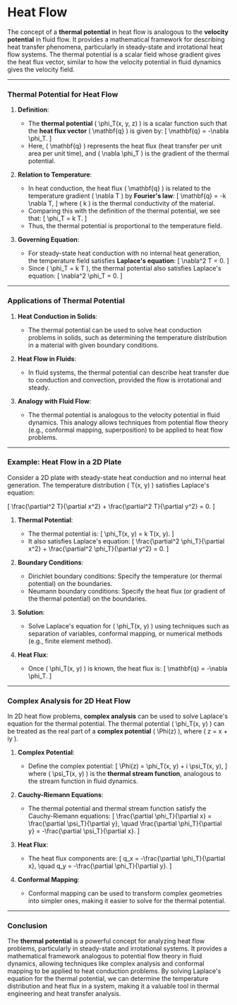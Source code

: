 # Heat Flow

The concept of a **thermal potential** in heat flow is analogous to the **velocity potential** in fluid flow. It provides a mathematical framework for describing heat transfer phenomena, particularly in steady-state and irrotational heat flow systems. The thermal potential is a scalar field whose gradient gives the heat flux vector, similar to how the velocity potential in fluid dynamics gives the velocity field.

---

### **Thermal Potential for Heat Flow**
1. **Definition**:
   - The **thermal potential** \( \phi_T(x, y, z) \) is a scalar function such that the **heat flux vector** \( \mathbf{q} \) is given by:
     \[
     \mathbf{q} = -\nabla \phi_T.
     \]
   - Here, \( \mathbf{q} \) represents the heat flux (heat transfer per unit area per unit time), and \( \nabla \phi_T \) is the gradient of the thermal potential.

2. **Relation to Temperature**:
   - In heat conduction, the heat flux \( \mathbf{q} \) is related to the temperature gradient \( \nabla T \) by **Fourier's law**:
     \[
     \mathbf{q} = -k \nabla T,
     \]
     where \( k \) is the thermal conductivity of the material.
   - Comparing this with the definition of the thermal potential, we see that:
     \[
     \phi_T = k T.
     \]
   - Thus, the thermal potential is proportional to the temperature field.

3. **Governing Equation**:
   - For steady-state heat conduction with no internal heat generation, the temperature field satisfies **Laplace's equation**:
     \[
     \nabla^2 T = 0.
     \]
   - Since \( \phi_T = k T \), the thermal potential also satisfies Laplace's equation:
     \[
     \nabla^2 \phi_T = 0.
     \]

---

### **Applications of Thermal Potential**
1. **Heat Conduction in Solids**:
   - The thermal potential can be used to solve heat conduction problems in solids, such as determining the temperature distribution in a material with given boundary conditions.

2. **Heat Flow in Fluids**:
   - In fluid systems, the thermal potential can describe heat transfer due to conduction and convection, provided the flow is irrotational and steady.

3. **Analogy with Fluid Flow**:
   - The thermal potential is analogous to the velocity potential in fluid dynamics. This analogy allows techniques from potential flow theory (e.g., conformal mapping, superposition) to be applied to heat flow problems.

---

### **Example: Heat Flow in a 2D Plate**
Consider a 2D plate with steady-state heat conduction and no internal heat generation. The temperature distribution \( T(x, y) \) satisfies Laplace's equation:

\[
\frac{\partial^2 T}{\partial x^2} + \frac{\partial^2 T}{\partial y^2} = 0.
\]

1. **Thermal Potential**:
   - The thermal potential is:
     \[
     \phi_T(x, y) = k T(x, y).
     \]
   - It also satisfies Laplace's equation:
     \[
     \frac{\partial^2 \phi_T}{\partial x^2} + \frac{\partial^2 \phi_T}{\partial y^2} = 0.
     \]

2. **Boundary Conditions**:
   - Dirichlet boundary conditions: Specify the temperature (or thermal potential) on the boundaries.
   - Neumann boundary conditions: Specify the heat flux (or gradient of the thermal potential) on the boundaries.

3. **Solution**:
   - Solve Laplace's equation for \( \phi_T(x, y) \) using techniques such as separation of variables, conformal mapping, or numerical methods (e.g., finite element method).

4. **Heat Flux**:
   - Once \( \phi_T(x, y) \) is known, the heat flux is:
     \[
     \mathbf{q} = -\nabla \phi_T.
     \]

---

### **Complex Analysis for 2D Heat Flow**
In 2D heat flow problems, **complex analysis** can be used to solve Laplace's equation for the thermal potential. The thermal potential \( \phi_T(x, y) \) can be treated as the real part of a **complex potential** \( \Phi(z) \), where \( z = x + iy \).

1. **Complex Potential**:
   - Define the complex potential:
     \[
     \Phi(z) = \phi_T(x, y) + i \psi_T(x, y),
     \]
     where \( \psi_T(x, y) \) is the **thermal stream function**, analogous to the stream function in fluid dynamics.

2. **Cauchy-Riemann Equations**:
   - The thermal potential and thermal stream function satisfy the Cauchy-Riemann equations:
     \[
     \frac{\partial \phi_T}{\partial x} = \frac{\partial \psi_T}{\partial y}, \quad \frac{\partial \phi_T}{\partial y} = -\frac{\partial \psi_T}{\partial x}.
     \]

3. **Heat Flux**:
   - The heat flux components are:
     \[
     q_x = -\frac{\partial \phi_T}{\partial x}, \quad q_y = -\frac{\partial \phi_T}{\partial y}.
     \]

4. **Conformal Mapping**:
   - Conformal mapping can be used to transform complex geometries into simpler ones, making it easier to solve for the thermal potential.

---

### **Conclusion**
The **thermal potential** is a powerful concept for analyzing heat flow problems, particularly in steady-state and irrotational systems. It provides a mathematical framework analogous to potential flow theory in fluid dynamics, allowing techniques like complex analysis and conformal mapping to be applied to heat conduction problems. By solving Laplace's equation for the thermal potential, we can determine the temperature distribution and heat flux in a system, making it a valuable tool in thermal engineering and heat transfer analysis.

